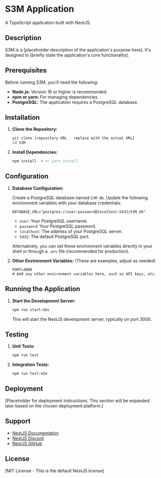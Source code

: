 # S3M Application

A TypeScript application built with NestJS.

## Description

S3M is a [placeholder description of the application's purpose here].  It's designed to [briefly state the application's core functionality].

## Prerequisites

Before running S3M, you'll need the following:

*   **Node.js:** Version 16 or higher is recommended.
*   **npm or yarn:**  For managing dependencies.
*   **PostgreSQL:**  The application requires a PostgreSQL database.

## Installation

1.  **Clone the Repository:**
    ```bash
    git clone [repository URL - replace with the actual URL]
    cd S3M
    ```

2.  **Install Dependencies:**
    ```bash
    npm install  # or yarn install
    ```

## Configuration

1.  **Database Configuration:**

    Create a PostgreSQL database named `S3M_db`.  Update the following environment variables with your database credentials:

    ```
    DATABASE_URL="postgres://user:password@localhost:5432/S3M_db"
    ```

    *   `user`: Your PostgreSQL username.
    *   `password`: Your PostgreSQL password.
    *   `localhost`:  The address of your PostgreSQL server.
    *   `5432`: The default PostgreSQL port.

    Alternatively, you can set these environment variables directly in your shell or through a `.env` file (recommended for production).

2.  **Other Environment Variables:** (These are examples, adjust as needed)

    ```
    PORT=3000
    # Add any other environment variables here, such as API keys, etc.
    ```

## Running the Application

1.  **Start the Development Server:**
    ```bash
    npm run start:dev
    ```

    This will start the NestJS development server, typically on port 3000.

## Testing

1.  **Unit Tests:**
    ```bash
    npm run test
    ```

2.  **Integration Tests:**
    ```bash
    npm run test:e2e
    ```

## Deployment

[Placeholder for deployment instructions.  This section will be expanded later based on the chosen deployment platform.]

## Support

*   [NestJS Documentation](https://docs.nestjs.com/)
*   [NestJS Discord](https://discord.gg/G7Qnnhy)
*   [NestJS GitHub](https://github.com/nestjs/nest)

## License

[MIT License -  This is the default NestJS license]